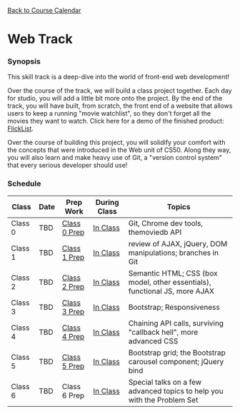 [Back to Course Calendar](../..)

# Web Track

### Synopsis

This skill track is a deep-dive into the world of front-end web development!

Over the course of the track, we will build a class project together. Each day for studio, you will add a little bit more onto the project. By the end of the track, you will have built, from scratch, the front end of a website that allows users to keep a running "movie watchlist", so they don't forget all the movies they want to watch. Click here for a demo of the finished product: <a href="http://education.launchcode.org/flicklist" target="_blank"/>FlickList</a>.

Over the course of building this project, you will solidify your comfort with the concepts that were introduced in the Web unit of CS50. Along they way, you will also learn and make heavy use of Git, a "version control system" that every serious developer should use!

### Schedule

Class | Date | Prep Work | During Class | Topics
|------|----|----------|--------------|-------|
Class 0 | TBD | [Class 0 Prep](./materials/class0-prep) | [In Class](./materials/class0) | Git, Chrome dev tools, themoviedb API | 
Class 1 | TBD | [Class 1 Prep](./materials/class1-prep) | [In Class](./materials/class1) | review of AJAX, jQuery, DOM manipulations; branches in Git | 
Class 2 | TBD | [Class 2 Prep](./materials/class2-prep) | [In Class](./materials.class2) | Semantic HTML; CSS (box model, other essentials), functional JS, more AJAX |
Class 3 | TBD | [Class 3 Prep](./materials/class3-prep) | [In Class](./materials/class3) | Bootstrap; Responsiveness | 
Class 4 | TBD | [Class 4 Prep](./materials/class4-prep) | [In Class](./materials/class4) | Chaining API calls, surviving "callback hell", more advanced CSS  |
Class 5 | TBD | [Class 5 Prep](./materials/class5-prep) | [In Class](./materials/class5) | Bootstrap grid; the Bootstrap carousel component; jQuery bind | 
Class 6 | TBD | Class 6 Prep | [In Class](./materials/class6) | Special talks on a few advanced topics to help you with the Problem Set |


